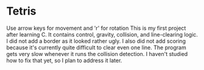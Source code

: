 # Tetris
Use arrow keys for movement and 'r' for rotation
This is my first project after learning C.
It contains control, gravity, collision, and line-clearing logic.
I did not add a border as it looked rather ugly.
I also did not add scoring because it's currently quite difficult to clear even one line. The program gets very slow whenever it runs the collision detection. I haven't studied how to fix that yet, so I plan to address it later.
